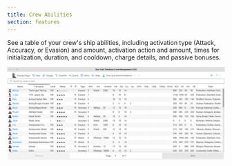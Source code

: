 ```yaml
---
title: Crew Abilities
section: features
---
```


See a table of your crew's ship abilities, including activation type (Attack, Accuracy, or Evasion) and amount, activation action and amount, times for initialization, duration, and cooldown, charge details, and passive bonuses.

![Screenshot Crew Ship Abilities](images/page_crewship.png "Crew Ship Ability screenshot")
